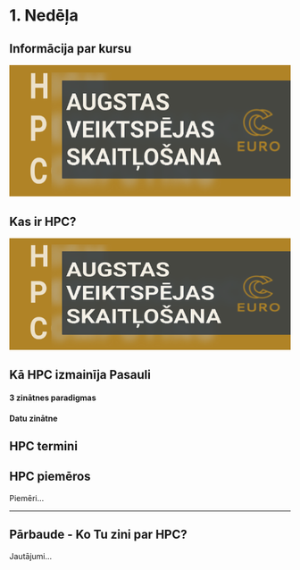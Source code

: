 # 1. Nedēļa

## Informācija par kursu

![Course Logo here ](https://raw.githubusercontent.com/viktorszagorskis/hpc-pamati/main/pix/hpc-pamati-logo.png)


## Kas ir HPC?

 <img src="https://raw.githubusercontent.com/viktorszagorskis/hpc-pamati/main/pix/hpc-pamati-logo.png" alt="My Image" width="600" height="200">


## Kā HPC izmainīja Pasauli

#### 3 zinātnes paradigmas

#### Datu zinātne

## HPC termini

## HPC piemēros

Piemēri...

---

## Pārbaude - Ko Tu zini par HPC?

Jautājumi...

